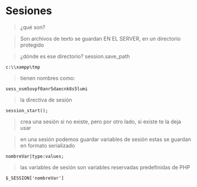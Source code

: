 # Sesiones

> ¿qué son?

>Son archivos de texto se guardan 
>EN EL SERVER, en un directorio
>protegido

>¿dónde es ese directorio?
>session.save_path

    c:\\xampp\tmp
    
>tienen nombres como:

    sess_osm5ovpf0anr5daecnk8s5lumi

>la directiva de sesión
 
    session_start();

>crea una sesión si no existe,
>pero por otro lado, si existe 
>te la deja usar

>en una sesión podemos guardar variables de sesión
>estas se guardan en formato serializado

    nombreVar|type:values;
    

>las variables de sesión son
>variables reservadas predefinidas
>de PHP

    $_SESSION['nombreVar']
   

    